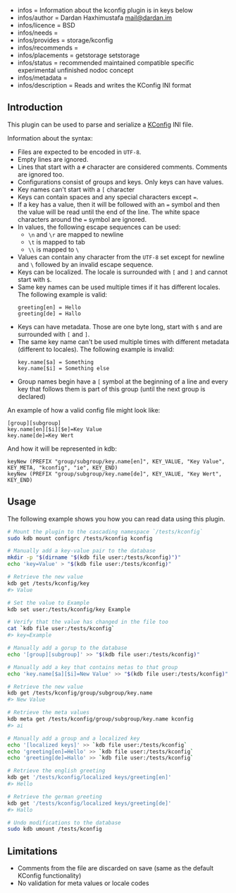 - infos = Information about the kconfig plugin is in keys below
- infos/author = Dardan Haxhimustafa <mail@dardan.im>
- infos/licence = BSD
- infos/needs =
- infos/provides = storage/kconfig
- infos/recommends =
- infos/placements = getstorage setstorage
- infos/status = recommended maintained compatible specific experimental unfinished nodoc concept
- infos/metadata =
- infos/description = Reads and writes the KConfig INI format

## Introduction

This plugin can be used to parse and serialize a [KConfig](https://cgit.kde.org/kconfig.git) INI file.

Information about the syntax:

- Files are expected to be encoded in `UTF-8`.
- Empty lines are ignored.
- Lines that start with a `#` character are considered comments. Comments are ignored too.
- Configurations consist of groups and keys. Only keys can have values.
- Key names can't start with a `[` character
- Keys can contain spaces and any special characters except `=`.
- If a key has a value, then it will be followed with an `=` symbol and then the value will be read until the end of the line.
  The white space characters around the `=` symbol are ignored.
- In values, the following escape sequences can be used:
  - `\n` and `\r` are mapped to newline
  - `\t` is mapped to tab
  - `\\` is mapped to `\`
- Values can contain any character from the `UTF-8` set except for newline and `\` followed by an invalid escape sequence.
- Keys can be localized. The locale is surrounded with `[` and `]` and cannot start with `$`.
- Same key names can be used multiple times if it has different locales. The following example is valid:
  ```
  greeting[en] = Hello
  greeting[de] = Hallo
  ```
- Keys can have metadata. Those are one byte long, start with `$` and are surrounded with `[` and `]`.
- The same key name can't be used multiple times with different metadata (different to locales). The following example is invalid:
  ```
  key.name[$a] = Something
  key.name[$i] = Something else
  ```
- Group names begin have a `[` symbol at the beginning of a line and every key that follows them is part of this group (until the next
  group is declared)

An example of how a valid config file might look like:

```
[group][subgroup]
key.name[en][$i][$e]=Key Value
key.name[de]=Key Wert
```

And how it will be represented in kdb:

```
keyNew (PREFIX "group/subgroup/key.name[en]", KEY_VALUE, "Key Value", KEY_META, "kconfig", "ie", KEY_END)
keyNew (PREFIX "group/subgroup/key.name[de]", KEY_VALUE, "Key Wert", KEY_END)
```

## Usage

The following example shows you how you can read data using this plugin.

```sh
# Mount the plugin to the cascading namespace `/tests/kconfig`
sudo kdb mount configrc /tests/kconfig kconfig

# Manually add a key-value pair to the database
mkdir -p "$(dirname "$(kdb file user:/tests/kconfig)")"
echo 'key=Value' > "$(kdb file user:/tests/kconfig)"

# Retrieve the new value
kdb get /tests/kconfig/key
#> Value

# Set the value to Example
kdb set user:/tests/kconfig/key Example

# Verify that the value has changed in the file too
cat `kdb file user:/tests/kconfig`
#> key=Example

# Manually add a gorup to the database
echo '[group][subgroup]' >> "$(kdb file user:/tests/kconfig)"

# Manually add a key that contains metas to that group
echo 'key.name[$a][$i]=New Value' >> "$(kdb file user:/tests/kconfig)"

# Retrieve the new value
kdb get /tests/kconfig/group/subgroup/key.name
#> New Value

# Retrieve the meta values
kdb meta get /tests/kconfig/group/subgroup/key.name kconfig
#> ai

# Manually add a group and a localized key
echo '[localized keys]' >> `kdb file user:/tests/kconfig`
echo 'greeting[en]=Hello' >> `kdb file user:/tests/kconfig`
echo 'greeting[de]=Hallo' >> `kdb file user:/tests/kconfig`

# Retrieve the english greeting
kdb get '/tests/kconfig/localized keys/greeting[en]'
#> Hello

# Retrieve the german greeting
kdb get '/tests/kconfig/localized keys/greeting[de]'
#> Hallo

# Undo modifications to the database
sudo kdb umount /tests/kconfig
```

## Limitations

- Comments from the file are discarded on save (same as the default KConfig functionality)
- No validation for meta values or locale codes
